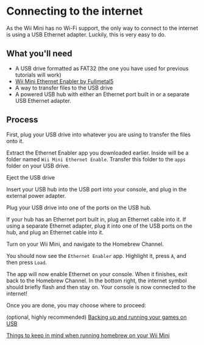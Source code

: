 # Connecting to the internet
As the Wii Mini has no Wi-Fi support, the only way to connect to the internet is using a USB Ethernet adapter. Luckily, this is very easy to do.

## What you'll need
- A USB drive formatted as FAT32 (the one you have used for previous tutorials will work)
- [Wii Mini Ethernet Enabler by Fullmetal5](/assets/files/wiiminiethernetenabler.zip)
- A way to transfer files to the USB drive
- A powered USB hub with either an Ethernet port built in or a separate USB Ethernet adapter.

## Process
First, plug your USB drive into whatever you are using to transfer the files onto it.

Extract the Ethernet Enabler app you downloaded earlier. Inside will be a folder named ``Wii Mini Ethernet Enable``. Transfer this folder to the ``apps`` folder on your USB drive.

Eject the USB drive

Insert your USB hub into the USB port into your console, and plug in the external power adapter.

Plug your USB drive into one of the ports on the USB hub.

If your hub has an Ethernet port built in, plug an Ethernet cable into it. If using a separate Ethernet adapter, plug it into one of the USB ports on the hub, and plug an Ethernet cable into it.

Turn on your Wii Mini, and navigate to the Homebrew Channel.

You should now see the ``Ethernet Enabler`` app. Highlight it, press ``A``, and then press ``Load``.

The app will now enable Ethernet on your console. When it finishes, exit back to the Homebrew Channel. In the bottom right, the internet symbol should briefly flash and then stay on. Your console is now connected to the internet!

Once you are done, you may choose where to proceed:

(optional, highly recommended) [Backing up and running your games on USB](/wiiminiusbselectionguide)

[Things to keep in mind when running homebrew on your Wii Mini](/wiiminitips)